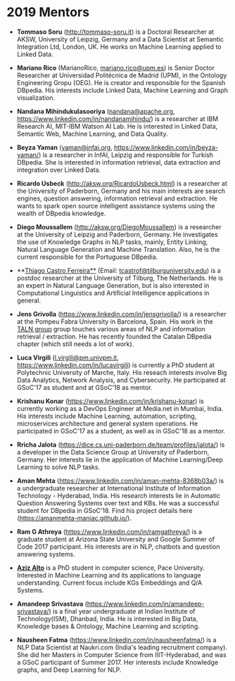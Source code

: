 # 2019 Mentors
 * **Tommaso Soru** (http://tommaso-soru.it) is a Doctoral Researcher at AKSW, University of Leipzig, Germany and a Data Scientist at Semantic Integration Ltd, London, UK. He works on Machine Learning applied to Linked Data.
 * **Mariano Rico** (MarianoRico, mariano.rico@upm.es) is Senior Doctor Researcher at Universidad Politécnica de Madrid (UPM), in the Ontology Engineering Gropu (OEG). He is creator and responsible for the Spanish DBpedia. His interests include Linked Data, Machine Learning and Graph visualization.
 * **Nandana Mihindukulasooriya** (nandana@apache.org, https://www.linkedin.com/in/nandanamihindu/) is a researcher at IBM Research AI, MIT-IBM Watson AI Lab. He is interested in Linked Data, Semantic Web, Machine Learning, and Data Quality.  
 * **Beyza Yaman** (yaman@infai.org, https://www.linkedin.com/in/beyza-yaman/) is a researcher in InfAI, Leipzig and responsible for Turkish DBpedia. She is interested in information retrieval, data extraction and integration over Linked Data.
 * **Ricardo Usbeck** (http://aksw.org/RicardoUsbeck.html) is a researcher at the University of Paderborn, Germany and his main interests are search engines, question answering, information retrieval and extraction. He wants to spark open source intelligent assistance systems using the wealth of DBpedia knowledge.
 * **Diego Moussallem** (http://aksw.org/DiegoMoussallem) is a researcher at the University of Leipzig and Paderborn, Germany. He investigates the use of Knowledge Graphs in NLP tasks, mainly, Entity Linking, Natural Language Generation and Machine Translation. Also, he is the current responsible for the Portuguese DBpedia.  
 
 * **[Thiago Castro Ferreira**](https://github.com/ThiagoCF05/) (Email: tcastrof@tilburguniversity.edu) is a postdoc researcher at the University of Tilburg, The Netherlands. He is an expert in Natural Language Generation, but is also interested in Computational Linguistics and Artificial Intelligence applications in general.  
 
* **Jens Grivolla** (https://www.linkedin.com/in/jensgrivolla/) is a researcher at the Pompeu Fabra University in Barcelona, Spain. His work in the [TALN group](https://www.upf.edu/web/taln) group touches various areas of NLP and information retrieval / extraction. He has recently founded the Catalan DBpedia chapter (which still needs a lot of work).

* **Luca Virgili** (l.virgili@pm.univpm.it, https://www.linkedin.com/in/lucavirgili) is currently a PhD student at Polytechnic University of Marche, Italy. His reseach interests involve Big Data Analytics, Network Analysis, and Cybersecurity. He participated at GSoC'17 as student and at GSoC'18 as mentor.

* **Krishanu Konar** (https://www.linkedin.com/in/krishanu-konar) is currently working as a DevOps Engineer at Media.net in Mumbai, India. His interests include Machine Learning, automation, scripting, microservices architecture and general system operations. He participated in GSoC'17 as a student, as well as in GSoC'18 as a mentor.

* **Rricha Jalota** (https://dice.cs.uni-paderborn.de/team/profiles/jalota/) is a developer in the Data Science Group at University of Paderborn, Germany. Her interests lie in the application of Machine Learning/Deep Learning to solve NLP tasks.

* **Aman Mehta** (https://www.linkedin.com/in/aman-mehta-8368b03a/) is a undergraduate researcher at International Institute of Information Technology - Hyderabad, India. His research interests lie in Automatic Question Answering Systems over text and KBs. He was a successful student for DBpedia in GSoC'18. Find his project details here (https://amanmehta-maniac.github.io/).

* **Ram G Athreya** (https://www.linkedin.com/in/ramgathreya/) is a graduate student at Arizona State University and Google Summer of Code 2017 participant. His interests are in NLP, chatbots and question answering systems.

* **[Aziz Alto](https://github.com/iamaziz)** is a PhD student in computer science, Pace University. Interested in Machine Learning and its applications to language understanding. Current focus include KGs Embeddings and Q/A Systems.

* **Amandeep Srivastava** (https://www.linkedin.com/in/amandeep-srivastava/) is a final year undergraduate at Indian Institute of Technology(ISM), Dhanbad, India. He is interested in Big Data, Knowledge bases & Ontology, Machine Learning and scripting.
* **Nausheen Fatma** (https://www.linkedin.com/in/nausheenfatma/) is a NLP Data Scientist at Naukri.com (India's leading recruitment company). She did her Masters in Computer Science from IIIT-Hyderabad, and was a GSoC participant of Summer 2017. Her interests include Knowledge graphs, and Deep Learning for NLP. 
